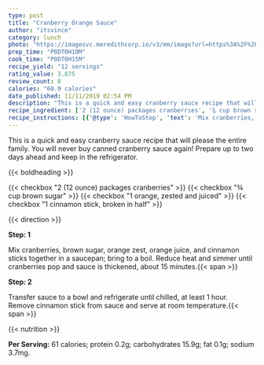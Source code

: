```yaml
---
type: post
title: "Cranberry Orange Sauce"
author: "itsvince"
category: lunch
photo: "https://imagesvc.meredithcorp.io/v3/mm/image?url=https%3A%2F%2Fimages.media-allrecipes.com%2Fuserphotos%2F1533180.jpg"
prep_time: "P0DT0H10M"
cook_time: "P0DT0H15M"
recipe_yield: "12 servings"
rating_value: 3.875
review_count: 8
calories: "60.9 calories"
date_published: 11/11/2019 02:54 PM
description: "This is a quick and easy cranberry sauce recipe that will please the entire family. You will never buy canned cranberry sauce again! Prepare up to two days ahead and keep in the refrigerator."
recipe_ingredient: ['2 (12 ounce) packages cranberries', '¾ cup brown sugar', '1 orange, zested and juiced', '1 cinnamon stick, broken in half']
recipe_instructions: [{'@type': 'HowToStep', 'text': 'Mix cranberries, brown sugar, orange zest, orange juice, and cinnamon sticks together in a saucepan; bring to a boil. Reduce heat and simmer until cranberries pop and sauce is thickened, about 15 minutes.\n'}, {'@type': 'HowToStep', 'text': 'Transfer sauce to a bowl and refrigerate until chilled, at least 1 hour. Remove cinnamon stick from sauce and serve at room temperature.\n'}]
---
```


This is a quick and easy cranberry sauce recipe that will please the entire family. You will never buy canned cranberry sauce again! Prepare up to two days ahead and keep in the refrigerator. 

{{< boldheading >}}

{{< checkbox "2 (12 ounce) packages cranberries" >}}
{{< checkbox "¾ cup brown sugar" >}}
{{< checkbox "1  orange, zested and juiced" >}}
{{< checkbox "1  cinnamon stick, broken in half" >}}


{{< direction >}}

**Step: 1**

Mix cranberries, brown sugar, orange zest, orange juice, and cinnamon sticks together in a saucepan; bring to a boil. Reduce heat and simmer until cranberries pop and sauce is thickened, about 15 minutes.{{< span >}}

**Step: 2**

Transfer sauce to a bowl and refrigerate until chilled, at least 1 hour. Remove cinnamon stick from sauce and serve at room temperature.{{< span >}}

{{< nutrition >}}

**Per Serving:** 61 calories; protein 0.2g; carbohydrates 15.9g; fat 0.1g; sodium 3.7mg.